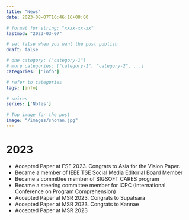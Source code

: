 ```yaml
---
title: "News"
date: 2023-08-07T16:46:16+08:00

# format for string: "xxxx-xx-xx"
lastmod: "2023-03-07"

# set false when you want the post publish
draft: false

# one category: ["category-1"] 
# more categories: ["category-1", "category-2", ...]
categories: ['info']

# refer to categories
tags: [info]

# seires
series: ['Notes']

# Top image for the post
image: "/images/shonan.jpg"
---
```

<!--more-->
# 2023
- Accepted Paper at FSE 2023. Congrats to Asia for the Vision Paper.
- Became a member of IEEE TSE Social Media Editorial Board Member
- Became a committee member of SIGSOFT CARES program
- Became a steering committee member for ICPC (International Conference on Program Comprehension)
- Accepted Paper at MSR 2023. Congrats to Supatsara
- Accepted Paper at MSR 2023. Congrats to Kannae
- Accepted Paper at MSR 2023
